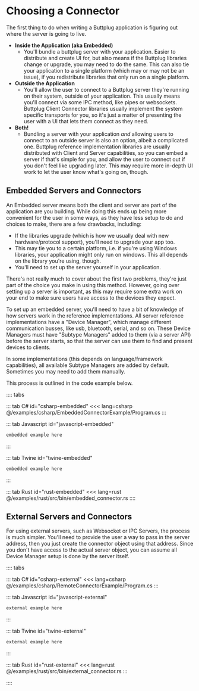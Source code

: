 # Choosing a Connector

The first thing to do when writing a Buttplug application is figuring out where the server is going to live.

- **Inside the Application (aka Embedded)**
  - You'll bundle a buttplug server with your application. Easier to distribute and create UI for, but also means if the Buttplug libraries change or upgrade, you may need to do the same. This can also tie your application to a single platform (which may or may not be an issue), if you redistribute libraries that only run on a single platform.
- **Outside the Application**
  - You'll allow the user to connect to a Buttplug server they're running on their system, outside of your application. This usually means you'll connect via some IPC method, like pipes or websockets. Buttplug Client Connector libraries usually implement the system specific transports for you, so it's just a matter of presenting the user with a UI that lets them connect as they need.
- **Both!**
  - Bundling a server with your application *and* allowing users to connect to an outside server is also an option, albeit a complicated one. Buttplug reference implementation libraries are usually distributed with Client and Server capabilities, so you can embed a server if that's simple for you, and allow the user to connect out if you don't feel like upgrading later. This may require more in-depth UI work to let the user know what's going on, though.

## Embedded Servers and Connectors

An Embedded server means both the client and server are part of the application are you building. While doing this ends up being more convenient for the user in some ways, as they have less setup to do and choices to make, there are a few drawbacks, including:

- If the libraries upgrade (which is how we usually deal with new hardware/protocol support), you'll need to upgrade your app too.
- This may tie you to a certain platform, i.e. if you're using Windows libraries, your application might only run on windows. This all depends on the library you're using, though.
- You'll need to set up the server yourself in your application.

There's not really much to cover about the first two problems, they're just part of the choice you make in using this method. However, going over setting up a server is important, as this may require some extra work on your end to make sure users have access to the devices they expect.

To set up an embedded server, you'll need to have a bit of knowledge of how servers work in the reference implementations. All server reference implementations have a "Device Manager", which manage different communication busses, like usb, bluetooth, serial, and so on. These Device Managers must have "Subtype Managers" added to them (via a server API) before the server starts, so that the server can use them to find and present devices to clients.

In some implementations (this depends on language/framework capabilities), all available Subtype Managers are added by default. Sometimes you may need to add them manually.

This process is outlined in the code example below.

:::: tabs

::: tab C# id="csharp-embedded"
<<< lang=csharp @/examples/csharp/EmbeddedConnectorExample/Program.cs
:::

::: tab Javascript id="javascript-embedded"
```js
embedded example here
```
:::

::: tab Twine id="twine-embedded"
```html
embedded example here
```
:::

::: tab Rust id="rust-embedded"
<<< lang=rust @/examples/rust/src/bin/embedded_connector.rs
::::

## External Servers and Connectors

For using external servers, such as Websocket or IPC Servers, the process is much simpler. You'll need to provide the user a way to pass in the server address, then you just create the connector object using that address. Since you don't have access to the actual server object, you can assume all Device Manager setup is done by the server itself.

:::: tabs

::: tab C# id="csharp-external"
<<< lang=csharp @/examples/csharp/RemoteConnectorExample/Program.cs
:::

::: tab Javascript id="javascript-external"
```js
external example here
```
:::

::: tab Twine id="twine-external"
```html
external example here
```
:::

::: tab Rust id="rust-external"
<<< lang=rust @/examples/rust/src/bin/external_connector.rs
:::

::::
